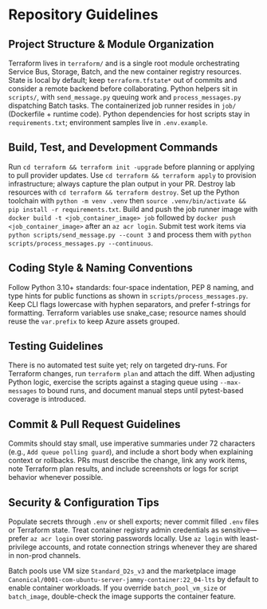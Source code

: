 # Repository Guidelines

## Project Structure & Module Organization
Terraform lives in `terraform/` and is a single root module orchestrating Service Bus, Storage, Batch, and the new container registry resources. State is local by default; keep `terraform.tfstate*` out of commits and consider a remote backend before collaborating. Python helpers sit in `scripts/`, with `send_message.py` queuing work and `process_messages.py` dispatching Batch tasks. The containerized job runner resides in `job/` (Dockerfile + runtime code). Python dependencies for host scripts stay in `requirements.txt`; environment samples live in `.env.example`.

## Build, Test, and Development Commands
Run `cd terraform && terraform init -upgrade` before planning or applying to pull provider updates. Use `cd terraform && terraform apply` to provision infrastructure; always capture the plan output in your PR. Destroy lab resources with `cd terraform && terraform destroy`. Set up the Python toolchain with `python -m venv .venv` then `source .venv/bin/activate && pip install -r requirements.txt`. Build and push the job runner image with `docker build -t <job_container_image> job` followed by `docker push <job_container_image>` after an `az acr login`. Submit test work items via `python scripts/send_message.py --count 3` and process them with `python scripts/process_messages.py --continuous`.

## Coding Style & Naming Conventions
Follow Python 3.10+ standards: four-space indentation, PEP 8 naming, and type hints for public functions as shown in `scripts/process_messages.py`. Keep CLI flags lowercase with hyphen separators, and prefer f-strings for formatting. Terraform variables use snake_case; resource names should reuse the `var.prefix` to keep Azure assets grouped.

## Testing Guidelines
There is no automated test suite yet; rely on targeted dry-runs. For Terraform changes, run `terraform plan` and attach the diff. When adjusting Python logic, exercise the scripts against a staging queue using `--max-messages` to bound runs, and document manual steps until pytest-based coverage is introduced.

## Commit & Pull Request Guidelines
Commits should stay small, use imperative summaries under 72 characters (e.g., `Add queue polling guard`), and include a short body when explaining context or rollbacks. PRs must describe the change, link any work items, note Terraform plan results, and include screenshots or logs for script behavior whenever possible.

## Security & Configuration Tips
Populate secrets through `.env` or shell exports; never commit filled `.env` files or Terraform state. Treat container registry admin credentials as sensitive—prefer `az acr login` over storing passwords locally. Use `az login` with least-privilege accounts, and rotate connection strings whenever they are shared in non-prod channels.

Batch pools use VM size `Standard_D2s_v3` and the marketplace image `Canonical/0001-com-ubuntu-server-jammy-container:22_04-lts` by default to enable container workloads. If you override `batch_pool_vm_size` or `batch_image`, double-check the image supports the container feature.
